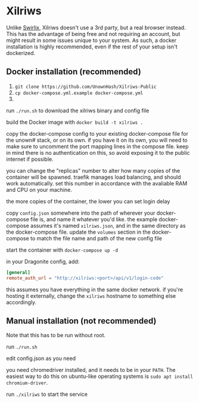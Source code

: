 # Xilriws

Unlike [Swirlix](https://github.com/UnownHash/Swirlix-Public), Xilriws doesn't use a 3rd party, but a real browser instead. 
This has the advantage of being free and not requiring an account, but might result in some issues unique to your system. 
As such, a docker installation is highly recommended, even if the rest of your setup isn't dockerized.

## Docker installation (recommended)

1. `git clone https://github.com/UnownHash/Xilriws-Public`
2. `cp docker-compose.yml.example docker-compose.yml`
3. 

run `./run.sh` to download the xilriws binary and config file

build the Docker image with `docker build -t xilriws .`

copy the docker-compose config to your existing docker-compose file for the unown# stack, or on its own.
if you have it on its own, you will need to make sure to uncomment the port mapping lines in the compose file. 
keep in mind there is no authentication on this, so avoid exposing it to the public internet if possible.

you can change the "replicas" number to alter how many copies of the container will be spawned. traefik manages load balancing,
and should work automatically. set this number in accordance with the avaliable RAM and CPU on your machine.

the more copies of the container, the lower you can set login delay

copy `config.json` somewhere into the path of wherever your docker-compose file is, and name it whatever you'd like.
the example docker-compose assumes it's named `xilriws.json`, and in the same directory as the docker-compose file. 
update the `volumes` section in the docker-compose to match the file name and path of the new config file

start the container with `docker-compose up -d`

in your Dragonite config, add: 

```toml
[general]
remote_auth_url = "http://xilriws:<port>/api/v1/login-code"
```

this assumes you have everything in the same docker network. if you're hosting it externally, change the `xilriws` hostname to
something else accordingly.


## Manual installation (not recommended)

Note that this has to be run without root.

run `./run.sh`

edit config.json as you need

you need chromedriver installed, and it needs to be in your `PATH`.
The easiest way to do this on ubuntu-like operating systems is `sudo apt install chromium-driver`.

run `./xilriws` to start the service
